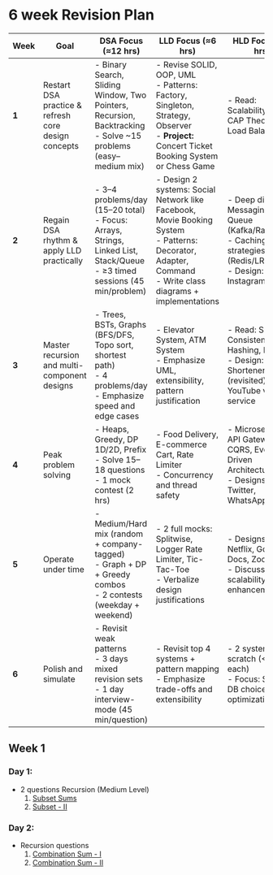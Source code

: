 # 6 week Revision Plan

| **Week** | **Goal**                                            | **DSA Focus (≈12 hrs)**                                                                                                              | **LLD Focus (≈6 hrs)**                                                                                                                                              | **HLD Focus (≈5 hrs)**                                                                                              | **Extra**                                                           |
|----------|-----------------------------------------------------|--------------------------------------------------------------------------------------------------------------------------------------|---------------------------------------------------------------------------------------------------------------------------------------------------------------------|---------------------------------------------------------------------------------------------------------------------|---------------------------------------------------------------------|
| **1**    | Restart DSA practice & refresh core design concepts | - Binary Search, Sliding Window, Two Pointers, Recursion, Backtracking  <br> - Solve ~15 problems (easy–medium mix)                  | - Revise SOLID, OOP, UML  <br> - Patterns: Factory, Singleton, Strategy, Observer  <br> - **Project:** Concert Ticket Booking System or Chess Game                  | - Read: Scalability basics, CAP Theorem, Load Balancer                                                              | Reflect and note weak DSA areas for Week 2 focus                    |
| **2**    | Regain DSA rhythm & apply LLD practically           | - 3–4 problems/day (15–20 total)  <br> - Focus: Arrays, Strings, Linked List, Stack/Queue  <br> - ≥3 timed sessions (45 min/problem) | - Design 2 systems: Social Network like Facebook, Movie Booking System  <br> - Patterns: Decorator, Adapter, Command  <br> - Write class diagrams + implementations | - Deep dive: Messaging Queue (Kafka/RabbitMQ)  <br> - Caching strategies (Redis/LRU)  <br> - Design: Instagram Feed | 1 mock coding round (2 medium problems, 90 min)                     |
| **3**    | Master recursion and multi-component designs        | - Trees, BSTs, Graphs (BFS/DFS, Topo sort, shortest path)  <br> - 4 problems/day  <br> - Emphasize speed and edge cases              | - Elevator System, ATM System  <br> - Emphasize UML, extensibility, pattern justification                                                                           | - Read: Sharding, Consistent Hashing, Indexing  <br> - Design: URL Shortener (revisited), YouTube video service     | 1 LLD mock (self or peer) + review common system questions          |
| **4**    | Peak problem solving                                | - Heaps, Greedy, DP 1D/2D, Prefix  <br> - Solve 15–18 questions  <br> - 1 mock contest (2 hrs)                                       | - Food Delivery, E-commerce Cart, Rate Limiter  <br> - Concurrency and thread safety                                                                                | - Microservices, API Gateway, CQRS, Event-Driven Architecture  <br> - Designs: Twitter, WhatsApp Chat               | Combined mock (DSA + LLD/HLD). Review quality and communication     |
| **5**    | Operate under time                                  | - Medium/Hard mix (random + company-tagged)  <br> - Graph + DP + Greedy combos  <br> - 2 contests (weekday + weekend)                | - 2 full mocks: Splitwise, Logger Rate Limiter, Tic-Tac-Toe  <br> - Verbalize design justifications                                                                 | - Designs: Netflix, Google Docs, Zoom  <br> - Discuss scalability enhancements                                      | Peer mock or self-recording for feedback                            |
| **6**    | Polish and simulate                                 | - Revisit weak patterns  <br> - 3 days mixed revision sets  <br> - 1 day interview-mode (45 min/question)                            | - Revisit top 4 systems + pattern mapping  <br> - Emphasize trade-offs and extensibility                                                                            | - 2 systems from scratch (<60 min each)  <br> - Focus: Scaling, DB choices, optimizations                           | 2 full interviews (1 DSA + 1 Design). Reflection + maintenance plan |


## Week 1

### Day 1:
- 2 questions Recursion (Medium Level)
  1. [Subset Sums](../DSA-playgroud/dynamic-programming/subset-sum-equal-target.md)
  2. [Subset - II](../SDE-200/recursion-backtracking/02-subset-ii.md)

### Day 2:
- Recursion questions
  1. [Combination Sum - I](../SDE-200/recursion-backtracking/03-combination-sum-I.md)
  2. [Combination Sum - II](../SDE-200/recursion-backtracking/04-combination-sum-II.md)

